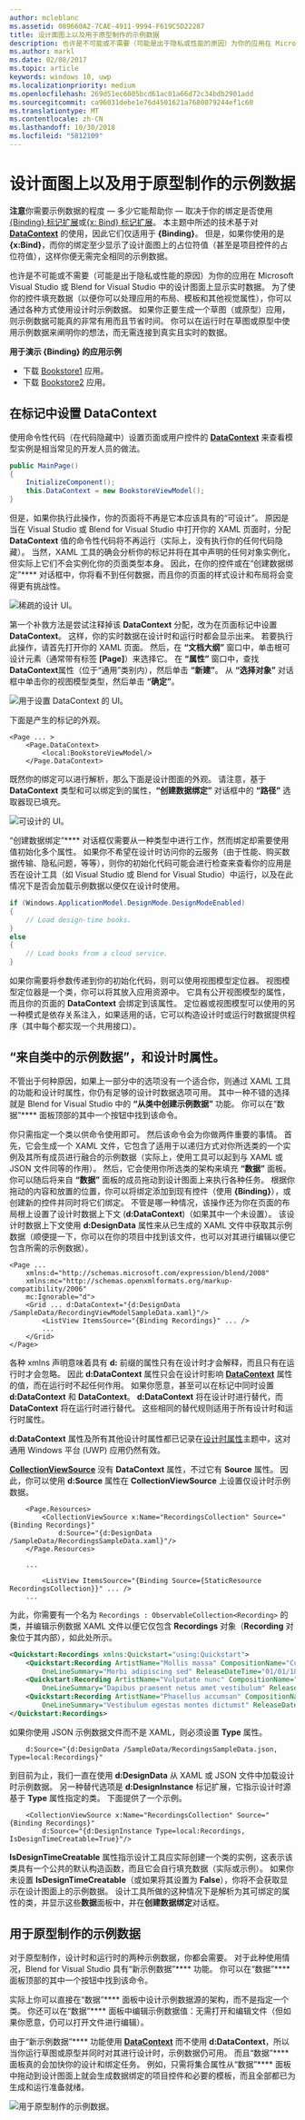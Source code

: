 ```yaml
---
author: mcleblanc
ms.assetid: 089660A2-7CAE-4911-9994-F619C5D22287
title: 设计面图上以及用于原型制作的示例数据
description: 也许是不可能或不需要（可能是出于隐私或性能的原因）为你的应用在 Microsoft Visual Studio 或 Blend for Visual Studio 中的设计图面上显示实时数据。
ms.author: markl
ms.date: 02/08/2017
ms.topic: article
keywords: windows 10, uwp
ms.localizationpriority: medium
ms.openlocfilehash: 269d51ec6005bcd61ac01a66d72c34bdb2901add
ms.sourcegitcommit: ca96031debe1e76d4501621a7680079244ef1c60
ms.translationtype: MT
ms.contentlocale: zh-CN
ms.lasthandoff: 10/30/2018
ms.locfileid: "5812109"
---
```

<a name="sample-data-on-the-design-surface-and-for-prototyping"></a>设计面图上以及用于原型制作的示例数据
=============================================================================================



**注意**你需要示例数据的程度 — 多少它能帮助你 — 取决于你的绑定是否使用[{Binding} 标记扩展](https://msdn.microsoft.com/library/windows/apps/Mt204782)或[{x: Bind} 标记扩展](https://msdn.microsoft.com/library/windows/apps/Mt204783)。 本主题中所述的技术基于对 [**DataContext**](https://msdn.microsoft.com/library/windows/apps/BR208713) 的使用，因此它们仅适用于 **{Binding}**。 但是，如果你使用的是 **{x:Bind}**，而你的绑定至少显示了设计面图上的占位符值（甚至是项目控件的占位符值），这样你便无需完全相同的示例数据。

也许是不可能或不需要（可能是出于隐私或性能的原因）为你的应用在 Microsoft Visual Studio 或 Blend for Visual Studio 中的设计图面上显示实时数据。 为了使你的控件填充数据（以便你可以处理应用的布局、模板和其他视觉属性），你可以通过各种方式使用设计时示例数据。 如果你正要生成一个草图（或原型）应用，则示例数据可能真的非常有用而且节省时间。 你可以在运行时在草图或原型中使用示例数据来阐明你的想法，而无需连接到真实且实时的数据。

**用于演示 {Binding} 的应用示例**

-   下载 [Bookstore1](http://go.microsoft.com/fwlink/?linkid=532950) 应用。
-   下载 [Bookstore2](http://go.microsoft.com/fwlink/?linkid=532952) 应用。

<a name="setting-datacontext-in-markup"></a>在标记中设置 DataContext
-----------------------------

使用命令性代码（在代码隐藏中）设置页面或用户控件的 [**DataContext**](https://msdn.microsoft.com/library/windows/apps/BR208713) 来查看模型实例是相当常见的开发人员的做法。

``` csharp
public MainPage()
{
    InitializeComponent();
    this.DataContext = new BookstoreViewModel();
}
```

但是，如果你执行此操作，你的页面将不再是它本应该具有的“可设计”。 原因是当在 Visual Studio 或 Blend for Visual Studio 中打开你的 XAML 页面时，分配 **DataContext** 值的命令性代码将不再运行（实际上，没有执行你的任何代码隐藏）。 当然，XAML 工具的确会分析你的标记并将在其中声明的任何对象实例化，但实际上它们不会实例化你的页面类型本身。 因此，在你的控件或在“创建数据绑定”**** 对话框中，你将看不到任何数据，而且你的页面的样式设计和布局将会变得更有挑战性。

![稀疏的设计 UI。](images/displaying-data-in-the-designer-01.png)

第一个补救方法是尝试注释掉该 **DataContext** 分配，改为在页面标记中设置 **DataContext**。 这样，你的实时数据在设计时和运行时都会显示出来。 若要执行此操作，请首先打开你的 XAML 页面。 然后，在 **“文档大纲”** 窗口中，单击根可设计元素（通常带有标签 **\[Page\]**）来选择它。 在 **“属性”** 窗口中，查找**DataContext**属性（位于“通用”类别内），然后单击 **“新建”**。 从 **“选择对象”** 对话框中单击你的视图模型类型，然后单击 **“确定”**。

![用于设置 DataContext 的 UI。](images/displaying-data-in-the-designer-02.png)

下面是产生的标记的外观。

``` xaml
<Page ... >
    <Page.DataContext>
        <local:BookstoreViewModel/>
    </Page.DataContext>
```

既然你的绑定可以进行解析，那么下面是设计图面的外观。 请注意，基于 **DataContext** 类型和可以绑定到的属性，**“创建数据绑定”** 对话框中的 **“路径”** 选取器现已填充。

![可设计的 UI。](images/displaying-data-in-the-designer-03.png)

“创建数据绑定”**** 对话框仅需要从一种类型中进行工作，然而绑定却需要使用值初始化多个属性。 如果你不希望在设计时访问你的云服务（由于性能、购买数据传输、隐私问题，等等），则你的初始化代码可能会进行检查来查看你的应用是否在设计工具（如 Visual Studio 或 Blend for Visual Studio）中运行，以及在此情况下是否会加载示例数据以便仅在设计时使用。

``` csharp
if (Windows.ApplicationModel.DesignMode.DesignModeEnabled)
{
    // Load design-time books.
}
else
{
    // Load books from a cloud service.
}
```

如果你需要将参数传递到你的初始化代码，则可以使用视图模型定位器。 视图模型定位器是一个类，你可以将其放入应用资源中。 它具有公开视图模型的属性，而且你的页面的 **DataContext** 会绑定到该属性。 定位器或视图模型可以使用的另一种模式是依存关系注入，如果适用的话，它可以构造设计时或运行时数据提供程序（其中每个都实现一个共用接口）。

<a name="sample-data-from-class-and-design-time-attributes"></a>“来自类中的示例数据”，和设计时属性。
---------------------------------------------------------------------------------------

不管出于何种原因，如果上一部分中的选项没有一个适合你，则通过 XAML 工具的功能和设计时属性，你仍有足够的设计时数据选项可用。 其中一种不错的选择就是 Blend for Visual Studio 中的 **“从类中创建示例数据”** 功能。 你可以在“数据”**** 面板顶部的其中一个按钮中找到该命令。

你只需指定一个类以供命令使用即可。 然后该命令会为你做两件重要的事情。 首先，它会生成一个 XAML 文件，它包含了适用于以递归方式对你所选类的一个实例及其所有成员进行融合的示例数据（实际上，使用工具可以起到与 XAML 或 JSON 文件同等的作用）。 然后，它会使用你所选类的架构来填充 **“数据”** 面板。 你可以随后将来自 **“数据”** 面板的成员拖动到设计图面上来执行各种任务。 根据你拖动的内容和放置的位置，你可以将绑定添加到现有控件（使用 **{Binding}**），或创建新的控件并同时将它们绑定。 不管是哪一种情况，该操作还为你在页面的布局根上设置了设计时数据上下文 (**d:DataContext**)（如果其中一个未设置）。 该设计时数据上下文使用 **d:DesignData** 属性来从已生成的 XAML 文件中获取其示例数据（顺便提一下，你可以在你的项目中找到该文件，也可以对其进行编辑以便它包含所需的示例数据）。

``` xaml
<Page ...
    xmlns:d="http://schemas.microsoft.com/expression/blend/2008"
    xmlns:mc="http://schemas.openxmlformats.org/markup-compatibility/2006"
    mc:Ignorable="d">
    <Grid ... d:DataContext="{d:DesignData /SampleData/RecordingViewModelSampleData.xaml}"/>
        <ListView ItemsSource="{Binding Recordings}" ... />
        ...
    </Grid>
</Page>
```

各种 xmlns 声明意味着具有 **d:** 前缀的属性只有在设计时才会解释，而且只有在运行时才会忽略。 因此 **d:DataContext** 属性只会在设计时影响 [**DataContext**](https://msdn.microsoft.com/library/windows/apps/BR208713) 属性的值，而在运行时不起任何作用。 如果你愿意，甚至可以在标记中同时设置 **d:DataContext** 和 **DataContext**。 **d:DataContext** 将在设计时进行替代，而 **DataContext** 将在运行时进行替代。 这些相同的替代规则适用于所有设计时和运行时属性。

**d:DataContext** 属性及所有其他设计时属性都已记录在[设计时属性](http://go.microsoft.com/fwlink/p/?LinkId=272504)主题中，这对通用 Windows 平台 (UWP) 应用仍然有效。

[**CollectionViewSource**](https://msdn.microsoft.com/library/windows/apps/BR209833) 没有 **DataContext** 属性，不过它有 **Source** 属性。 因此，你可以使用 **d:Source** 属性在 **CollectionViewSource** 上设置仅设计时示例数据。

``` xaml
    <Page.Resources>
        <CollectionViewSource x:Name="RecordingsCollection" Source="{Binding Recordings}"
            d:Source="{d:DesignData /SampleData/RecordingsSampleData.xaml}"/>
    </Page.Resources>

    ...

        <ListView ItemsSource="{Binding Source={StaticResource RecordingsCollection}}" ... />
    ...
```

为此，你需要有一个名为 `Recordings : ObservableCollection<Recording>` 的类，并编辑示例数据 XAML 文件以便它仅包含 **Recordings** 对象（**Recording** 对象位于其内部），如此处所示。

``` xml
<Quickstart:Recordings xmlns:Quickstart="using:Quickstart">
    <Quickstart:Recording ArtistName="Mollis massa" CompositionName="Cubilia metus"
        OneLineSummary="Morbi adipiscing sed" ReleaseDateTime="01/01/1800 15:53:17"/>
    <Quickstart:Recording ArtistName="Vulputate nunc" CompositionName="Parturient vestibulum"
        OneLineSummary="Dapibus praesent netus amet vestibulum" ReleaseDateTime="01/01/1800 15:53:17"/>
    <Quickstart:Recording ArtistName="Phasellus accumsan" CompositionName="Sit bibendum"
        OneLineSummary="Vestibulum egestas montes dictumst" ReleaseDateTime="01/01/1800 15:53:17"/>
</Quickstart:Recordings>
```

如果你使用 JSON 示例数据文件而不是 XAML，则必须设置 **Type** 属性。

``` xaml
    d:Source="{d:DesignData /SampleData/RecordingsSampleData.json, Type=local:Recordings}"
```

到目前为止，我们一直在使用 **d:DesignData** 从 XAML 或 JSON 文件中加载设计时示例数据。 另一种替代选项是 **d:DesignInstance** 标记扩展，它指示设计时源基于 **Type** 属性指定的类。 下面提供了一个示例。

``` xaml
    <CollectionViewSource x:Name="RecordingsCollection" Source="{Binding Recordings}"
        d:Source="{d:DesignInstance Type=local:Recordings, IsDesignTimeCreatable=True}"/>
```

**IsDesignTimeCreatable** 属性指示设计工具应实际创建一个类的实例，这表示该类具有一个公共的默认构造函数，而且它会自行填充数据（实际或示例）。 如果你未设置 **IsDesignTimeCreatable**（或如果将其设置为 **False**），你将不会获取显示在设计图面上的示例数据。 设计工具所做的这种情况下是解析为其可绑定的属性的类，并显示这些**数据**面板中，并在**创建数据绑定**对话框。

<a name="sample-data-for-prototyping"></a>用于原型制作的示例数据
--------------------------------------------------------

对于原型制作，设计时和运行时的两种示例数据，你都会需要。 对于此种使用情况，Blend for Visual Studio 具有“新示例数据”**** 功能。 你可以在“数据”**** 面板顶部的其中一个按钮中找到该命令。

实际上你可以直接在“数据”**** 面板中设计示例数据源的架构，而不是指定一个类。 你还可以在“数据”**** 面板中编辑示例数据值：无需打开和编辑文件（但如果你愿意，仍可以打开文件进行编辑）。

由于“新示例数据”**** 功能使用 [**DataContext**](https://msdn.microsoft.com/library/windows/apps/BR208713) 而不使用 **d:DataContext**，所以当你运行草图或原型并同时对其进行设计时，示例数据仍可用。 而且“数据”**** 面板真的会加快你的设计和绑定任务。 例如，只需将集合属性从“数据”**** 面板中拖动到设计图面上就会生成数据绑定的项目控件和必要的模板，而且全部都已为生成和运行准备就绪。

![用于原型制作的示例数据。](images/displaying-data-in-the-designer-04.png)
